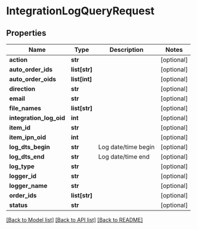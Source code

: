 # IntegrationLogQueryRequest

## Properties
Name | Type | Description | Notes
------------ | ------------- | ------------- | -------------
**action** | **str** |  | [optional] 
**auto_order_ids** | **list[str]** |  | [optional] 
**auto_order_oids** | **list[int]** |  | [optional] 
**direction** | **str** |  | [optional] 
**email** | **str** |  | [optional] 
**file_names** | **list[str]** |  | [optional] 
**integration_log_oid** | **int** |  | [optional] 
**item_id** | **str** |  | [optional] 
**item_ipn_oid** | **int** |  | [optional] 
**log_dts_begin** | **str** | Log date/time begin | [optional] 
**log_dts_end** | **str** | Log date/time end | [optional] 
**log_type** | **str** |  | [optional] 
**logger_id** | **str** |  | [optional] 
**logger_name** | **str** |  | [optional] 
**order_ids** | **list[str]** |  | [optional] 
**status** | **str** |  | [optional] 

[[Back to Model list]](../README.md#documentation-for-models) [[Back to API list]](../README.md#documentation-for-api-endpoints) [[Back to README]](../README.md)


